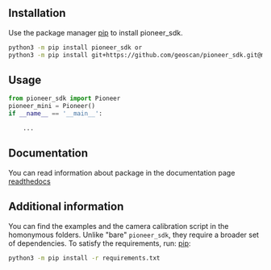 ## Installation

Use the package manager [pip](https://pip.pypa.io/en/stable/) to install pioneer_sdk.

```bash
python3 -m pip install pioneer_sdk or
python3 -m pip install git+https://github.com/geoscan/pioneer_sdk.git@master
```
## Usage

```python
from pioneer_sdk import Pioneer
pioneer_mini = Pioneer()
if __name__ == '__main__':

    ...
```

## Documentation

You can read information about package in the documentation page
[readthedocs](https://pioneer-doc.readthedocs.io/ru/master/programming/python/python_main.html)

## Additional information

You can find the examples and the camera calibration script in the homonymous folders.
Unlike "bare" `pioneer_sdk`, they require a broader set of dependencies.
To satisfy the requirements, run:
[pip](https://pip.pypa.io/en/stable/):
```bash
python3 -m pip install -r requirements.txt
```

